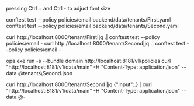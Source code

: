 pressing Ctrl + and Ctrl - to adjust font size

conftest test --policy policies\email backend/data/tenants/First.yaml
conftest test --policy policies\email backend/data/tenants/Second.yaml

curl http://localhost:8000/tenant/First|jq .| conftest test --policy policies\email -
curl http://localhost:8000/tenant/Second|jq .| conftest test --policy policies\email -


opa.exe run -s --bundle domain
http://localhost:8181/v1/policies
curl "http://localhost:8181/v1/data/main" -H "Content-Type: application/json" --data @tenants\Second.json

curl http://localhost:8000/tenant/Second  |jq {"input":.} | curl "http://localhost:8181/v1/data/main" -H "Content-Type: application/json" --data @-